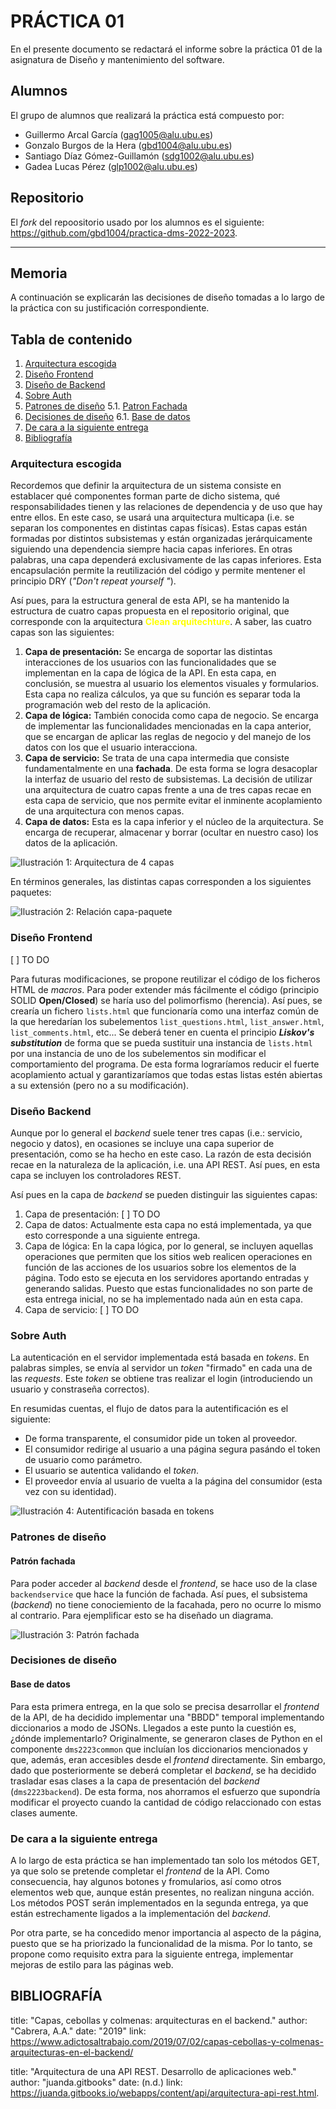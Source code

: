 # **PRÁCTICA 01**
En el presente documento se redactará el informe sobre la práctica 01 de la asignatura de Diseño y mantenimiento del software.

## Alumnos
El grupo de alumnos que realizará la práctica está compuesto por:
* Guillermo Arcal García (gag1005@alu.ubu.es)
* Gonzalo Burgos de la Hera (gbd1004@alu.ubu.es)
* Santiago Díaz Gómez-Guillamón (sdg1002@alu.ubu.es)
* Gadea Lucas  Pérez (glp1002@alu.ubu.es)

## Repositorio
El _fork_ del repoositorio usado por los alumnos es el siguiente:  https://github.com/gbd1004/practica-dms-2022-2023.

___


## Memoria
A continuación se explicarán las decisiones de diseño tomadas a lo largo de la práctica con su justificación correspondiente.

## Tabla de contenido
1. [Arquitectura escogida](# "Arquitectura escogida")
2. [Diseño Frontend](# "Diseño Frontend")
3. [Diseño de Backend](# "Diseño Backend")
4. [Sobre Auth](# "Sobre Auth")
5. [Patrones de diseño](# "Patrones de diseño") 
    5.1. [Patron Fachada](## "Patrón Fachada")
6. [Decisiones de diseño](# "Decisiones de diseño")
    6.1. [Base de datos](## "Base de datos")
7. [De cara a la siguiente entrega](# "De cara a la siguiente entrega")
8. [Bibliografía](#Bibliografía)

### Arquitectura escogida
Recordemos que definir la arquitectura de un sistema consiste en establacer qué componentes forman parte de dicho sistema, qué responsabilidades tienen y las relaciones de dependencia y de uso que hay entre ellos. En este caso, se usará una arquitectura multicapa (i.e. se separan los componentes en distintas capas físicas). Estas capas están formadas por distintos subsistemas y están organizadas jerárquicamente siguiendo una dependencia siempre hacia capas inferiores. En otras palabras, una capa dependerá exclusivamente de las capas inferiores. Esta encapsulación permite la reutilización del código y permite mentener el principio DRY (_"Don't repeat yourself "_).

Así pues, para la estructura general de esta API, se ha mantenido la estructura de cuatro capas propuesta en el repositorio original, que corresponde con la arquitectura <span style="color:yellow">**Clean arquitechture**</span>. A saber, las cuatro capas son las siguientes: 
1. **Capa de presentación:** Se encarga de soportar las distintas interacciones de los usuarios con las funcionalidades que se implementan en la capa de lógica de la API. En esta capa, en conclusión, se muestra al usuario los elementos visuales y formularios. Esta capa no realiza cálculos, ya que su función es separar toda la programación web del resto de la aplicación.
2. **Capa de lógica:** También conocida como capa de negocio. Se encarga de implementar las funcionalidades mencionadas en la capa anterior, que se encargan de aplicar las reglas de negocio y del manejo de los datos con los que el usuario interacciona.
3. **Capa de servicio:** Se trata de una capa intermedia que consiste fundamentalmente en una **fachada**. De esta forma se logra desacoplar la interfaz de usuario del resto de subsistemas. La decisión de utilizar una arquitectura de cuatro capas frente a una de tres capas recae en esta capa de servicio, que nos permite evitar el inminente acoplamiento de una arquitectura con menos capas.
4. **Capa de datos:** Esta es la capa inferior y el núcleo de la arquitectura. Se encarga de recuperar, almacenar y borrar (ocultar en nuestro caso) los datos de la aplicación.

![Ilustración 1: Arquitectura de 4 capas](img/arq_4capas.png)

En términos generales, las distintas capas corresponden a los siguientes paquetes:

![Ilustración 2: Relación capa-paquete](img/relaciones.png)


### Diseño Frontend
[ ] TO DO

Para futuras modificaciones, se propone reutilizar el código de los ficheros HTML de _macros_.
Para poder extender más fácilmente el código (principio SOLID __Open/Closed__) se haría uso del polimorfismo (herencia). Así pues, se crearía un fichero ```lists.html``` que funcionaría como una interfaz común de la que heredarían los subelementos ```list_questions.html```, ```list_answer.html```, ```list_comments.html```, etc... Se deberá tener en cuenta el principio ___Liskov's substitution___ de forma que se pueda sustituir una instancia de ```lists.html``` por una instancia de uno de los subelementos sin modificar el comportamiento del programa. De esta forma lograríamos reducir el fuerte acoplamiento actual y garantizaríamos que todas estas listas estén abiertas a su extensión (pero no a su modificación).


### Diseño Backend
Aunque por lo general el _backend_ suele tener tres capas (i.e.: servicio, negocio y datos), en ocasiones se incluye una capa superior de presentación, como se ha hecho en este caso. La razón de esta decisión recae en la naturaleza de la aplicación, i.e. una API REST. Así pues, en esta capa se incluyen los controladores REST.

Así pues en la capa de _backend_ se pueden distinguir las siguientes capas:
1. Capa de presentación: [ ] TO DO
2. Capa de datos:  Actualmente esta capa no está implementada, ya que esto corresponde a una siguiente entrega.
3. Capa de lógica: En la capa lógica, por lo general, se incluyen aquellas operaciones que permiten que los sitios web realicen operaciones en función de las acciones de los usuarios sobre los elementos de la página. Todo esto se ejecuta en los servidores aportando entradas y generando salidas. Puesto que estas funcionalidades no son parte de esta entrega inicial, no se ha implementado nada aún en esta capa.
4. Capa de servicio: [ ] TO DO

### Sobre Auth
La autenticación en el servidor implementada está basada en _tokens_. En palabras simples, se envía al servidor un _token_ "firmado" en cada una de las _requests_. Este _token_ se obtiene tras realizar el login (introduciendo un usuario y constraseña correctos). 

En resumidas cuentas, el flujo de datos para la autentificación es el siguiente:
* De forma transparente, el consumidor pide un token al proveedor.
* El consumidor redirige al usuario a una página segura pasándo el token de usuario como parámetro.
* El usuario se autentica validando el _token_.
* El proveedor envía al usuario de vuelta a la página del consumidor (esta vez con su identidad).

![Ilustración 4: Autentificación basada en tokens](img/auth.png)


### Patrones de diseño
#### Patrón fachada
Para poder acceder al _backend_ desde el _frontend_, se hace uso de la clase ```backendservice``` que hace la función de fachada. Así pues, el subsistema (_backend_) no tiene conociemiento de la facahada, pero no ocurre lo mismo al contrario. Para ejemplificar esto se ha diseñado un diagrama.

![Ilustración 3: Patrón fachada](img/fachada.png)

### Decisiones de diseño
#### Base de datos
Para esta primera entrega, en la que solo se precisa desarrollar el _frontend_ de la API, de ha decidido implementar una "BBDD" temporal implementando diccionarios a modo de JSONs. Llegados a este punto la cuestión es, ¿dónde implementarlo? Originalmente, se generaron clases de Python en el componente ```dms2223common``` que incluían los diccionarios mencionados y que, además, eran accesibles desde el _frontend_ directamente. Sin embargo, dado que posteriormente se deberá completar el _backend_, se ha decidido trasladar esas clases a la capa de presentación del _backend_ (```dms2223backend```). De esta forma, nos ahorramos el esfuerzo que supondría modificar el proyecto cuando la cantidad de código relaccionado con estas clases aumente.

### De cara a la siguiente entrega
A lo largo de esta práctica se han implementado tan solo los métodos GET, ya que solo se pretende completar el _frontend_ de la API. Como consecuencia, hay algunos botones y fromularios, así como otros elementos web que, aunque están presentes, no realizan ninguna acción. Los métodos POST serán implementados en la segunda entrega, ya que están estrechamente ligados a la implementación del _backend_. 

Por otra parte, se ha concedido menor importancia al aspecto de la página, puesto que se ha priorizado la funcionalidad de la misma. Por lo tanto, se propone como requisito extra para la siguiente entrega, implementar mejoras de estilo para las páginas web.




## BIBLIOGRAFÍA

title: "Capas, cebollas y colmenas: arquitecturas en el backend."
author: "Cabrera, A.A."
date: "2019"
link: https://www.adictosaltrabajo.com/2019/07/02/capas-cebollas-y-colmenas-arquitecturas-en-el-backend/

title: "Arquitectura de una API REST. Desarrollo de aplicaciones web."
author: "juanda.gitbooks"
date: (n.d.)
link: https://juanda.gitbooks.io/webapps/content/api/arquitectura-api-rest.html.









